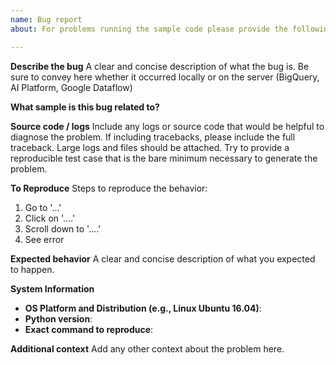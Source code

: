 ```yaml
---
name: Bug report
about: For problems running the sample code please provide the following information.

---
```


**Describe the bug**
A clear and concise description of what the bug is. Be sure to convey here whether it occurred locally or on the server (BigQuery, AI Platform, Google Dataflow)

**What sample is this bug related to?**

**Source code / logs**
Include any logs or source code that would be helpful to diagnose the problem. If including tracebacks, please include the full traceback. Large logs and files should be attached. Try to provide a reproducible test case that is the bare minimum necessary to generate the problem.

**To Reproduce**
Steps to reproduce the behavior:
1. Go to '...'
2. Click on '....'
3. Scroll down to '....'
4. See error

**Expected behavior**
A clear and concise description of what you expected to happen.

**System Information**
- **OS Platform and Distribution (e.g., Linux Ubuntu 16.04)**:
- **Python version**:
- **Exact command to reproduce**:

**Additional context**
Add any other context about the problem here.
